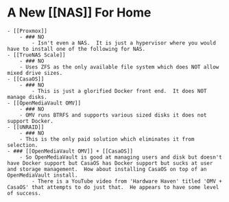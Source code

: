 # A New [[NAS]] For Home
	- [[Proxmox]]
		- ### NO
			- Isn't even a NAS.  It is just a hypervisor where you would have to install one of the following for NAS.
	- [[TrueNAS Scale]]
		- ### NO
		- Uses ZFS as the only available file system which does NOT allow mixed drive sizes.
	- [[CasaOS]]
		- ### NO
			- This is just a glorified Docker front end.  It does NOT manage disks.
	- [[OpenMediaVault OMV]]
		- ### NO
		- OMV runs BTRFS and supports various sized disks it does not support Docker.
	- [[UNRAID]]
		- ### NO
		- This is the only paid solution which eliminates it from selection.
	- ### [[OpenMediaVault OMV]] + [[CasaOS]]
		- So OpenMediaVault is good at managing users and disk but doesn't have Docker support but CasaOS has Docker support but sucks at user and storage management.  How about installing CasaOS on top of an OpenMediaVault install.
			- There is a YouTube video from 'Hardware Haven' titled 'OMV + CasaOS' that attempts to do just that.  He appears to have some level of success.
